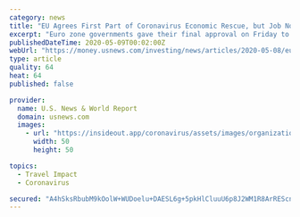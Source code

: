 ```yaml
---
category: news
title: "EU Agrees First Part of Coronavirus Economic Rescue, but Job Not Done Yet"
excerpt: "Euro zone governments gave their final approval on Friday to the first part of a 540 billion-euro rescue plan for states hit hard by the coronavirus pandemic, although other elements of the rescue package have yet to be agreed on."
publishedDateTime: 2020-05-09T00:02:00Z
webUrl: "https://money.usnews.com/investing/news/articles/2020-05-08/eu-aiming-to-agree-first-part-of-coronavirus-economic-rescue-but-work-unfinished"
type: article
quality: 64
heat: 64
published: false

provider:
  name: U.S. News & World Report
  domain: usnews.com
  images:
    - url: "https://insideout.app/coronavirus/assets/images/organizations/usnews.com-50x50.jpg"
      width: 50
      height: 50

topics:
  - Travel Impact
  - Coronavirus

secured: "A4hSksRbubM9kOolW+WUDoelu+DAESL6g+5pkHlCluuU6p8J2WM1R8ArREScn5qfzVZIi2UmqHH7KgMsgt/lgqSn66yIcPxdYgrxcvrEEB5+gWGt/CsWu1yzY5w0xXhPn5F3iokGmwBhPyXrzvmJSgjqSM7PvAabFpjzYkK0R+y5/s3XUEl1ANGSofsClFNI1ZgfcgUnCWdaMApd97AzpByP9bDEo9CfrkwUk6vgWxfRydDGh6axMCAvwqvEsogjb7Z9Z+NN5q0Uvgt+InLTp+o7rY2l+xLOzg3TbAWQ3USglL1IrjSzXV/QgCWFjWcRC+EkWFq5U3mZ+IShIus/4giDiR6ogzficE0iJd9tVEdABVaI7bs4Apctx7SMpnLI2yq3r95uGTKeWxQrO7eqIstFiAL2lYqtc56N1Nel0XelkAJLg/9VKNTj/Ewlqf+jARfGlB9PNwI343cQgEo3c9dHm9ArNf49bV3DQc8gEhw=;5tVIPPvKAYDV2WpXKuog9w=="
---
```


